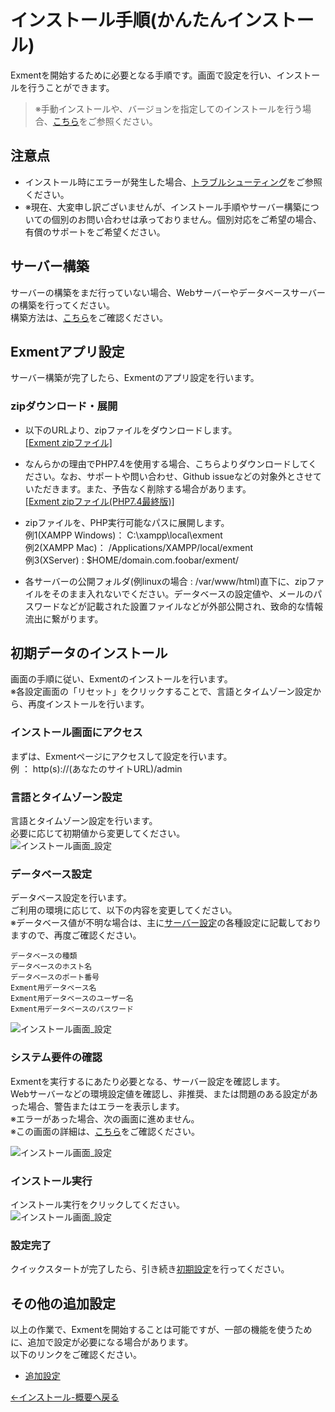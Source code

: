 # インストール手順(かんたんインストール)
Exmentを開始するために必要となる手順です。画面で設定を行い、インストールを行うことができます。  

> ※手動インストールや、バージョンを指定してのインストールを行う場合、[こちら](/ja/quickstart_manual)をご参照ください。

## 注意点
- インストール時にエラーが発生した場合、[トラブルシューティング](/ja/troubleshooting)をご参照ください。
- <span class="red bold">※現在、大変申し訳ございませんが、インストール手順やサーバー構築についての個別のお問い合わせは承っておりません。個別対応をご希望の場合、有償のサポートをご希望ください。</span>　　

## サーバー構築
サーバーの構築をまだ行っていない場合、Webサーバーやデータベースサーバーの構築を行ってください。  
構築方法は、[こちら](/ja/server)をご確認ください。


## Exmentアプリ設定
サーバー構築が完了したら、Exmentのアプリ設定を行います。

### zipダウンロード・展開
<script>
        //画面を開いた際に実行
        window.addEventListener('load', (event) => {
        var link = document.getElementById('link');
        //a要素のhref属性の値を取得する
        var oldHref = link.getAttribute('href');
        //現在時刻を設定（yyyyMMddHHmmss）
        function formatDate (date, format) {
        format = format.replace(/yyyy/g, date.getFullYear());
        format = format.replace(/MM/g, ('0' + (date.getMonth() + 1)).slice(-2));
        format = format.replace(/dd/g, ('0' + date.getDate()).slice(-2));
        format = format.replace(/HH/g, ('0' + date.getHours()).slice(-2));
        format = format.replace(/mm/g, ('0' + date.getMinutes()).slice(-2));
        format = format.replace(/ss/g, ('0' + date.getSeconds()).slice(-2));
        return format;
        };
        var date = new Date
        //replaceでoldHrefを新しい値に置き換える
        var newHref = oldHref.replace(oldHref, 'https://exment.net/downloads/ja/exment.zip?ver='+ formatDate(date,'yyyyMMddHHmmss'));
        //置き換えた値をa要素のhref属性に設定する
        link.setAttribute('href', newHref);
      });
</script>

- 以下のURLより、zipファイルをダウンロードします。  
<a id="link" href="https://exment.net/downloads/ja/exment.zip" target="_blank">[Exment zipファイル]</a>            
  
- なんらかの理由でPHP7.4を使用する場合、こちらよりダウンロードしてください。なお、サポートや問い合わせ、Github issueなどの対象外とさせていただきます。また、予告なく削除する場合があります。  
<a href="https://exment.net/downloads/ja/exment_v4_4_2.zip" target="_blank">[Exment zipファイル(PHP7.4最終版)]</a>


- zipファイルを、PHP実行可能なパスに展開します。  
例1(XAMPP Windows)： C:\xampp\local\exment  
例2(XAMPP Mac)： /Applications/XAMPP/local/exment  
例3(XServer) : $HOME/domain.com.foobar/exment/  
  
- <span class="red bold">各サーバーの公開フォルダ(例linuxの場合 : /var/www/html)直下に、zipファイルをそのまま入れないでください。データベースの設定値や、メールのパスワードなどが記載された設置ファイルなどが外部公開され、致命的な情報流出に繋がります。</span>  


## 初期データのインストール
画面の手順に従い、Exmentのインストールを行います。  
※各設定画面の「リセット」をクリックすることで、言語とタイムゾーン設定から、再度インストールを行います。

### インストール画面にアクセス
まずは、Exmentページにアクセスして設定を行います。  
例 ： http(s)://(あなたのサイトURL)/admin  


### 言語とタイムゾーン設定
言語とタイムゾーン設定を行います。  
必要に応じて初期値から変更してください。  
![インストール画面_設定](img/quickstart/setting_windows1.png)  


### データベース設定
データベース設定を行います。  
ご利用の環境に応じて、以下の内容を変更してください。   
※データベース値が不明な場合は、主に[サーバー設定](/ja/server)の各種設定に記載しておりますので、再度ご確認ください。
~~~
データベースの種類
データベースのホスト名
データベースのポート番号
Exment用データベース名
Exment用データベースのユーザー名
Exment用データベースのパスワード
~~~  

![インストール画面_設定](img/quickstart/setting_windows2.png)  
  

### システム要件の確認
Exmentを実行するにあたり必要となる、サーバー設定を確認します。  
Webサーバーなどの環境設定値を確認し、非推奨、または問題のある設定があった場合、警告またはエラーを表示します。  
※エラーがあった場合、次の画面に進めません。  
※この画面の詳細は、[こちら](/ja/server#システム要件確認)をご確認ください。

![インストール画面_設定](img/quickstart/setting_windows4.png)  


### インストール実行
インストール実行をクリックしてください。  
![インストール画面_設定](img/quickstart/setting_windows3.png)  

### 設定完了
クイックスタートが完了したら、引き続き[初期設定](/ja/first_setting.md)を行ってください。  

## その他の追加設定
以上の作業で、Exmentを開始することは可能ですが、一部の機能を使うために、追加で設定が必要になる場合があります。  
以下のリンクをご確認ください。  
- [追加設定](/ja/quickstart_more)


[←インストール-概要へ戻る](/ja/quickstart)